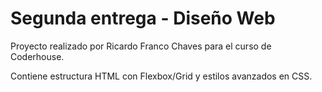 # Segunda entrega - Diseño Web

Proyecto realizado por Ricardo Franco Chaves para el curso de Coderhouse.

Contiene estructura HTML con Flexbox/Grid y estilos avanzados en CSS.

